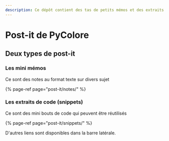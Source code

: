 ```yaml
---
description: Ce dépôt contient des tas de petits mémos et des extraits de code.
---
```


# Post-it de PyColore

## Deux types de post-it

### Les mini mémos

Ce sont des notes au format texte sur divers sujet

{% page-ref page="post-it/notes/" %}

### Les extraits de code \(snippets\)

Ce sont des mini bouts de code qui peuvent être réutilisés

{% page-ref page="post-it/snippets/" %}

D'autres liens sont disponibles dans la barre latérale.

